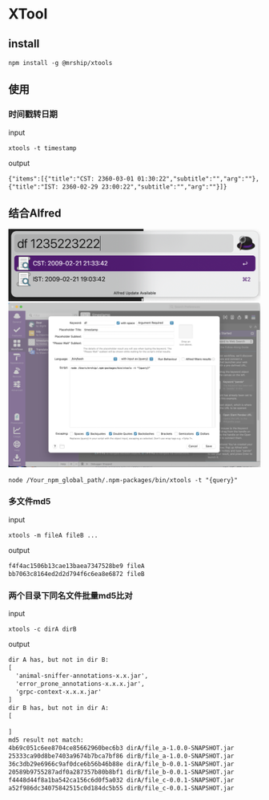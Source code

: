 # XTool

## install

```
npm install -g @mrship/xtools
```

## 使用

### 时间戳转日期

input
```
xtools -t timestamp
```

output
```
{"items":[{"title":"CST: 2360-03-01 01:30:22","subtitle":"","arg":""},{"title":"IST: 2360-02-29 23:00:22","subtitle":"","arg":""}]}
```

## 结合Alfred ##

![Image text](https://raw.githubusercontent.com/flyindance1994/xtools/master/source/img/Alfred.png)
![Image text](https://raw.githubusercontent.com/flyindance1994/xtools/master/source/img/Alfred2.png)

```
node /Your_npm_global_path/.npm-packages/bin/xtools -t "{query}"
```

### 多文件md5

input
```
xtools -m fileA fileB ...
```

output
```
f4f4ac1506b13cae13baea7347528be9 fileA
bb7063c8164ed2d2d794f6c6ea8e6872 fileB
```

### 两个目录下同名文件批量md5比对
input
```
xtools -c dirA dirB
```

output
```
dir A has, but not in dir B:
[
  'animal-sniffer-annotations-x.x.jar',
  'error_prone_annotations-x.x.x.jar',
  'grpc-context-x.x.x.jar'
]
dir B has, but not in dir A:
[

]
md5 result not match:
4b69c051c6ee8704ce85662960bec6b3 dirA/file_a-1.0.0-SNAPSHOT.jar
25333ca90d8be7403a9674b7bca7bf86 dirB/file_a-1.0.0-SNAPSHOT.jar
36c3db29e6966c9af0dce6b56b46b88e dirA/file_b-0.0.1-SNAPSHOT.jar
20589b9755287adf0a287357b80b8bf1 dirB/file_b-0.0.1-SNAPSHOT.jar
f4448d44f8a1ba542ca156c6d0f5a032 dirA/file_c-0.0.1-SNAPSHOT.jar
a52f986dc34075842515c0d184dc5b55 dirB/file_c-0.0.1-SNAPSHOT.jar
```